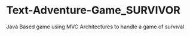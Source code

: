 # Text-Adventure-Game_SURVIVOR
Java Based game using MVC Architectures to handle a game of survival
